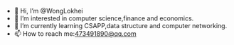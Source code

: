 - 👋 Hi, I’m @WongLokhei
- 👀 I’m interested in computer science,finance and economics.
- 🌱 I’m currently learning CSAPP,data structure and computer networking.
- 📫 How to reach me:473491890@qq.com

<!---
WongLokhei/WongLokhei is a ✨ special ✨ repository because its `README.md` (this file) appears on your GitHub profile.
You can click the Preview link to take a look at your changes.
--->
